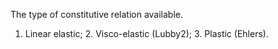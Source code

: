 The type of constitutive relation available.
1. Linear elastic; 2. Visco-elastic (Lubby2); 3. Plastic (Ehlers).